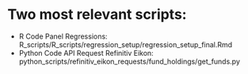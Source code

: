 # Two most relevant scripts: 

- R Code Panel Regressions: R_scripts/R_scripts/regression_setup/regression_setup_final.Rmd
- Python Code API Request Refinitiv Eikon: python_scripts/refinitiv_eikon_requests/fund_holdings/get_funds.py

